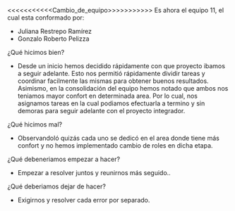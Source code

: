 <<<<<<<<<<<Cambio_de_equipo>>>>>>>>>>>
Es ahora el equipo 11, el cual esta conformado por:
- Juliana Restrepo Ramírez
- Gonzalo Roberto Pelizza


¿Qué hicimos bien?
- Desde un inicio hemos decidido rápidamente con que proyecto ibamos a seguir adelante. Esto nos permitió
  rápidamente dividir tareas y coordinar facilmente las mismas para obtener buenos resultados.
  Asimismo, en la consolidación del equipo hemos notado que ambos nos teniamos mayor confort en determinada area. Por lo cual,
  nos asignamos tareas en la cual podiamos efectuarla a termino y sin demoras para seguir adelante con el proyecto integrador.

¿Qué hicimos mal?
- Observandoló quizás cada uno se dedicó en el area donde tiene más confort y no hemos implementado cambio de roles en dicha etapa.

¿Qué debeneriamos empezar a hacer?
- Empezar a resolver juntos y reunirnos más seguido..

¿Qué deberiamos dejar de hacer?
- Exigirnos y resolver cada error por separado.